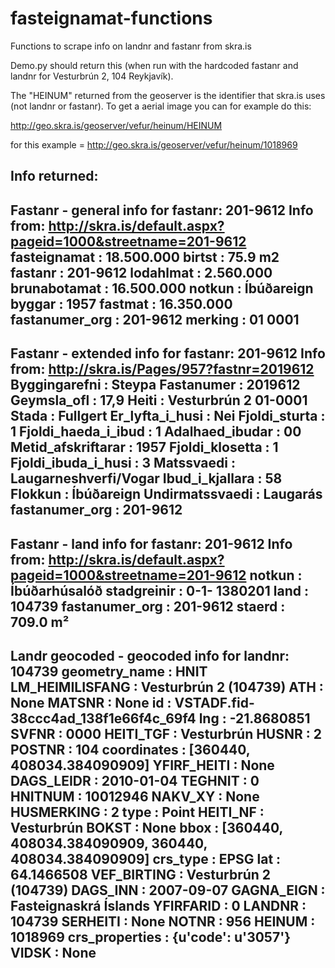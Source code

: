 fasteignamat-functions
======================

Functions to scrape info on landnr and fastanr from skra.is

Demo.py should return this (when run with the hardcoded fastanr and landnr for Vesturbrún 2, 104 Reykjavík).

The "HEINUM" returned from the geoserver is the identifier that skra.is uses (not landnr or fastanr). To get a aerial image you can for example do this:

http://geo.skra.is/geoserver/vefur/heinum/HEINUM

for this example = http://geo.skra.is/geoserver/vefur/heinum/1018969

Info returned:
--------------

Fastanr - general info for fastanr:  201-9612
Info from: http://skra.is/default.aspx?pageid=1000&streetname=201-9612
   fasteignamat : 18.500.000
   birtst : 75.9 m2
   fastanr : 201-9612
   lodahlmat : 2.560.000
   brunabotamat : 16.500.000
   notkun : Íbúðareign
   byggar : 1957
   fastmat : 16.350.000
   fastanumer_org : 201-9612
   merking : 01 0001
---
Fastanr - extended info for fastanr:  201-9612
Info from: http://skra.is/Pages/957?fastnr=2019612
   Byggingarefni : Steypa
   Fastanumer : 2019612
   Geymsla_ofl : 17,9
   Heiti : Vesturbrún 2 01-0001
   Stada : Fullgert
   Er_lyfta_i_husi : Nei
   Fjoldi_sturta : 1
   Fjoldi_haeda_i_ibud : 1
   Adalhaed_ibudar : 00
   Metid_afskriftarar : 1957
   Fjoldi_klosetta : 1
   Fjoldi_ibuda_i_husi : 3
   Matssvaedi : Laugarneshverfi/Vogar
   Ibud_i_kjallara : 58
   Flokkun : Íbúðareign
   Undirmatssvaedi : Laugarás
   fastanumer_org : 201-9612
---
Fastanr - land info for fastanr:  201-9612
Info from: http://skra.is/default.aspx?pageid=1000&streetname=201-9612
   notkun : Íbúðarhúsalóð
   stadgreinir : 0-1- 1380201
   land : 104739
   fastanumer_org : 201-9612
   staerd : 709.0 m²
---
Landr geocoded - geocoded info for landnr:  104739
   geometry_name : HNIT
   LM_HEIMILISFANG : Vesturbrún 2  (104739)
   ATH : None
   MATSNR : None
   id : VSTADF.fid-38ccc4ad_138f1e66f4c_69f4
   lng : -21.8680851
   SVFNR : 0000
   HEITI_TGF : Vesturbrún
   HUSNR : 2
   POSTNR : 104
   coordinates : [360440, 408034.384090909]
   YFIRF_HEITI : None
   DAGS_LEIDR : 2010-01-04
   TEGHNIT : 0
   HNITNUM : 10012946
   NAKV_XY : None
   HUSMERKING : 2
   type : Point
   HEITI_NF : Vesturbrún
   BOKST : None
   bbox : [360440, 408034.384090909, 360440, 408034.384090909]
   crs_type : EPSG
   lat : 64.1466508
   VEF_BIRTING : Vesturbrún 2  (104739)
   DAGS_INN : 2007-09-07
   GAGNA_EIGN : Fasteignaskrá Íslands
   YFIRFARID : 0
   LANDNR : 104739
   SERHEITI : None
   NOTNR : 956
   HEINUM : 1018969
   crs_properties : {u'code': u'3057'}
   VIDSK : None
---